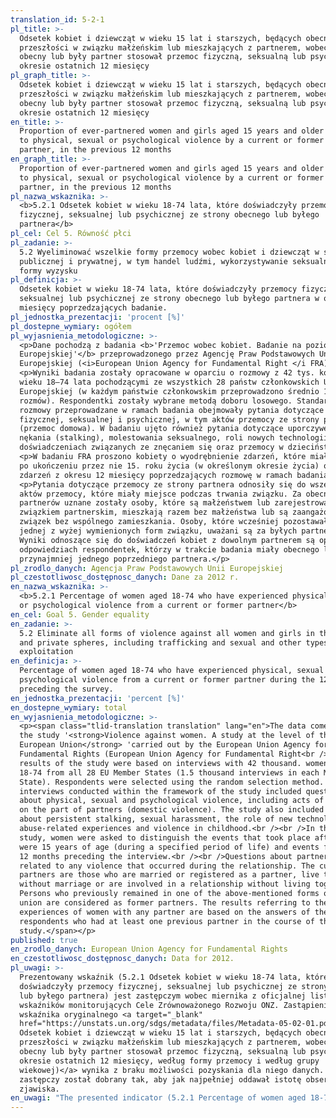```yaml
---
translation_id: 5-2-1
pl_title: >-
  Odsetek kobiet i dziewcząt w wieku 15 lat i starszych, będących obecnie lub w
  przeszłości w związku małżeńskim lub mieszkających z partnerem, wobec których
  obecny lub były partner stosował przemoc fizyczną, seksualną lub psychiczną w
  okresie ostatnich 12 miesięcy
pl_graph_title: >-
  Odsetek kobiet i dziewcząt w wieku 15 lat i starszych, będących obecnie lub w
  przeszłości w związku małżeńskim lub mieszkających z partnerem, wobec których
  obecny lub były partner stosował przemoc fizyczną, seksualną lub psychiczną w
  okresie ostatnich 12 miesięcy
en_title: >-
  Proportion of ever-partnered women and girls aged 15 years and older subjected
  to physical, sexual or psychological violence by a current or former intimate
  partner, in the previous 12 months
en_graph_title: >-
  Proportion of ever-partnered women and girls aged 15 years and older subjected
  to physical, sexual or psychological violence by a current or former intimate
  partner, in the previous 12 months
pl_nazwa_wskaznika: >-
  <b>5.2.1 Odsetek kobiet w wieku 18-74 lata, które doświadczyły przemocy
  fizycznej, seksualnej lub psychicznej ze strony obecnego lub byłego
  partnera</b>
pl_cel: Cel 5. Równość płci
pl_zadanie: >-
  5.2 Wyeliminować wszelkie formy przemocy wobec kobiet i dziewcząt w sferze
  publicznej i prywatnej, w tym handel ludźmi, wykorzystywanie seksualne i inne
  formy wyzysku
pl_definicja: >-
  Odsetek kobiet w wieku 18-74 lata, które doświadczyły przemocy fizycznej,
  seksualnej lub psychicznej ze strony obecnego lub byłego partnera w okresie 12
  miesięcy poprzedzających badanie.
pl_jednostka_prezentacji: 'procent [%]'
pl_dostepne_wymiary: ogółem
pl_wyjasnienia_metodologiczne: >-
  <p>Dane pochodzą z badania <b>'Przemoc wobec kobiet. Badanie na poziomie Unii
  Europejskiej'</b> przeprowadzonego przez Agencję Praw Podstawowych Unii
  Europejskiej (<i>European Union Agency for Fundamental Right </i FRA). </p>
  <p>Wyniki badania zostały opracowane w oparciu o rozmowy z 42 tys. kobiet w
  wieku 18–74 lata pochodzącymi ze wszystkich 28 państw członkowskich Unii
  Europejskiej (w każdym państwie członkowskim przeprowadzono średnio 1,5 tys.
  rozmów). Respondentki zostały wybrane metodą doboru losowego. Standardowe
  rozmowy przeprowadzane w ramach badania obejmowały pytania dotyczące przemocy
  fizycznej, seksualnej i psychicznej, w tym aktów przemocy ze strony partnerów
  (przemoc domowa). W badaniu ujęto również pytania dotyczące uporczywego
  nękania (stalking), molestowania seksualnego, roli nowych technologii w
  doświadczeniach związanych ze znęcaniem się oraz przemocy w dzieciństwie. </p>
  <p>W badaniu FRA proszono kobiety o wyodrębnienie zdarzeń, które miały miejsce
  po ukończeniu przez nie 15. roku życia (w określonym okresie życia) oraz
  zdarzeń z okresu 12 miesięcy poprzedzających rozmowę w ramach badania. </p>
  <p>Pytania dotyczące przemocy ze strony partnera odnosiły się do wszelkich
  aktów przemocy, które miały miejsce podczas trwania związku. Za obecnych
  partnerów uznane zostały osoby, które są małżeństwem lub zarejestrowanym
  związkiem partnerskim, mieszkają razem bez małżeństwa lub są zaangażowani w
  związek bez wspólnego zamieszkania. Osoby, które wcześniej pozostawały w
  jednej z wyżej wymienionych form związku, uważani są za byłych partnerów.
  Wyniki odnoszące się do doświadczeń kobiet z dowolnym partnerem są oparte na
  odpowiedziach respondentek, którzy w trakcie badania miały obecnego lub
  przynajmniej jednego poprzedniego partnera.</p>
pl_zrodlo_danych: Agencja Praw Podstawowych Unii Europejskiej
pl_czestotliwosc_dostępnosc_danych: Dane za 2012 r.
en_nazwa_wskaznika: >-
  <b>5.2.1 Percentage of women aged 18-74 who have experienced physical, sexual
  or psychological violence from a current or former partner</b>
en_cel: Goal 5. Gender equality
en_zadanie: >-
  5.2 Eliminate all forms of violence against all women and girls in the public
  and private spheres, including trafficking and sexual and other types of
  exploitation
en_definicja: >-
  Percentage of women aged 18-74 who have experienced physical, sexual or
  psychological violence from a current or former partner during the 12 months
  preceding the survey.
en_jednostka_prezentacji: 'percent [%]'
en_dostepne_wymiary: total
en_wyjasnienia_metodologiczne: >-
  <p><span class="tlid-translation translation" lang="en">The data comes from
  the study '<strong>Violence against women. A study at the level of the
  European Union</strong> 'carried out by the European Union Agency for
  Fundamental Rights (European Union Agency for Fundamental Right<br /><br />The
  results of the study were based on interviews with 42 thousand. women aged
  18-74 from all 28 EU Member States (1.5 thousand interviews in each Member
  State). Respondents were selected using the random selection method. Standard
  interviews conducted within the framework of the study included questions
  about physical, sexual and psychological violence, including acts of violence
  on the part of partners (domestic violence). The study also included questions
  about persistent stalking, sexual harassment, the role of new technologies in
  abuse-related experiences and violence in childhood.<br /><br />In the FRA
  study, women were asked to distinguish the events that took place after they
  were 15 years of age (during a specified period of life) and events from the
  12 months preceding the interview.<br /><br />Questions about partner violence
  related to any violence that occurred during the relationship. The current
  partners are those who are married or registered as a partner, live together
  without marriage or are involved in a relationship without living together.
  Persons who previously remained in one of the above-mentioned forms of the
  union are considered as former partners. The results referring to the
  experiences of women with any partner are based on the answers of the
  respondents who had at least one previous partner in the course of the
  study.</span></p>
published: true
en_zrodlo_danych: European Union Agency for Fundamental Rights
en_czestotliwosc_dostępnosc_danych: Data for 2012.
pl_uwagi: >-
  Prezentowany wskaźnik (5.2.1 Odsetek kobiet w wieku 18-74 lata, które
  doświadczyły przemocy fizycznej, seksualnej lub psychicznej ze strony obecnego
  lub byłego partnera) jest zastępczym wobec miernika z oficjalnej listy
  wskaźników monitorujących Cele Zrównoważonego Rozwoju ONZ. Zastąpienie
  wskaźnika oryginalnego <a target="_blank"
  href="https://unstats.un.org/sdgs/metadata/files/Metadata-05-02-01.pdf">(5.2.1
  Odsetek kobiet i dziewcząt w wieku 15 lat i starszych, będących obecnie lub w
  przeszłości w związku małżeńskim lub mieszkających z partnerem, wobec których
  obecny lub były partner stosował przemoc fizyczną, seksualną lub psychiczną w
  okresie ostatnich 12 miesięcy, według formy przemocy i według grupy
  wiekowej)</a> wynika z braku możliwości pozyskania dla niego danych. Wskaźnik
  zastępczy został dobrany tak, aby jak najpełniej oddawał istotę obserwowanego
  zjawiska.
en_uwagi: "The presented indicator (5.2.1 Percentage of women aged 18-74 who have experienced physical, sexual or psychological violence from a current or former partner) is a proxy indicator to the one adopted in the official list of indicators of the UN Sustainable Development Goals. The replacement of the original indicator <a target=\"_blank\" href=\"https://unstats.un.org/sdgs/metadata/files/Metadata-05-02-01.pdf\">(5.2.1 Proportion of ever-partnered women and girls aged 15\_years and older subjected to physical, sexual or psychological violence by a current or former intimate partner in the previous 12 months, by form of violence and by age)</a> is due to the inability to obtain data for it. The proxy indicator has been selected so as to most fully reflect the essence of the observed phenomenon."
---
```

